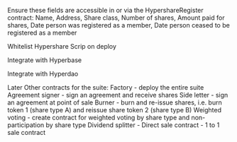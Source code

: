 <!-- Merge Holders, Holders Delegates and Holders Frozen into a single HypershareRegister contract -->

<!-- Error messages -->

<!-- Events -->

Ensure these fields are accessible in or via the HypershareRegister contract: Name, Address, Share class, Number of shares, Amount paid for shares, Date person was registered as a member, Date person ceased to be registered as a member

Whitelist Hypershare Scrip on deploy

Integrate with Hyperbase 

Integrate with Hyperdao

Later Other contracts for the suite:
	Factory - deploy the entire suite
	Agreement signer - sign an agreement and receive shares
	Side letter - sign an agreement at point of sale 
	Burner - burn and re-issue shares, i.e. burn token 1 (share type A) and reissue share token 2 (share type B)
	Weighted voting - create contract for weighted voting by share type and non-participation by share type
	Dividend splitter - 
	Direct sale contract - 1 to 1 sale contract